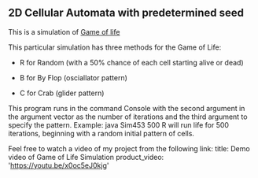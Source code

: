 ## 2D Cellular Automata with predetermined seed

This is a simulation of [Game of life](http://ddi.cs.uni-potsdam.de/HyFISCH/Produzieren/lis_projekt/proj_gamelife/ConwayScientificAmerican.htm)

This particular simulation has three methods for the Game of Life:

* R for Random (with a 50% chance of each cell starting alive or dead)

* B for By Flop (osciallator pattern)

* C for Crab (glider pattern)

This program runs in the command Console with the second argument in the argument vector as the number of iterations and the third argument to specify the pattern.
Example: java Sim453 500 R will run life for 500 iterations, beginning with a random initial pattern of cells.

Feel free to watch a video of my project from the following link:
title: Demo video of Game of Life Simulation
product_video: 'https://youtu.be/x0oc5eJ0kjg'
